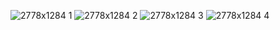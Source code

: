 ![2778x1284 1](https://github.com/LinchOo/BlazeCoffee/assets/110239763/cafd158f-0fa5-4fcd-a7b1-1fd92aa96d33)
![2778x1284 2](https://github.com/LinchOo/BlazeCoffee/assets/110239763/d97aee33-c7ac-4721-a5cb-41aa0883ca9b)
![2778x1284 3](https://github.com/LinchOo/BlazeCoffee/assets/110239763/5641d1dd-5d83-4ec6-a99a-55f5fd0e48a8)
![2778x1284 4](https://github.com/LinchOo/BlazeCoffee/assets/110239763/0163c6ff-d429-426a-bcbb-339341bc1b7e)
